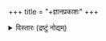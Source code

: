 +++
title = "+ज्ञानप्रकाशः"
+++
<details><summary>विस्तारः (द्रष्टुं नोद्यम्)</summary>

jñānaprakāśa was a well known SiddhAntin who tells us in the \ncolophon of this text that he lived in śālīvāṭipura in Tamil Nadu. \nHe belonged to the 15th century and was a prolific writer. There are \nseveral works by him in the IFP transcripts. 
</details>
